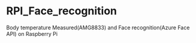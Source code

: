 # RPI_Face_recognition
Body temperature Measured(AMG8833) and Face recognition(Azure Face API) on Raspberry Pi
